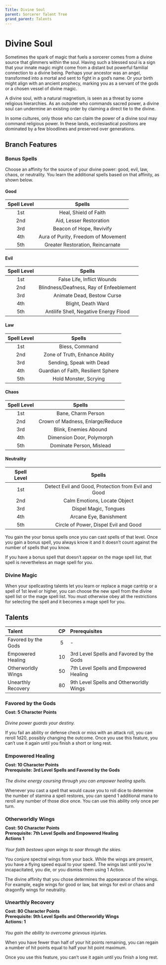 ```yaml
---
Title: Divine Soul
parent: Sorcerer Talent Tree
grand_parent: Talents
---
```

 
# Divine Soul
Sometimes the spark of magic that fuels a sorcerer comes from a divine source that glimmers within the soul. Having such a blessed soul is a sign that your innate magic might come from a distant but powerful familial connection to a divine being. Perhaps your ancestor was an angel, transformed into a mortal and sent to fight in a god’s name. Or your birth might align with an ancient prophecy, marking you as a servant of the gods or a chosen vessel of divine magic.

A divine soul, with a natural magnetism, is seen as a threat by some religious hierarchies. As an outsider who commands sacred power, a divine soul can undermine an existing order by claiming a direct tie to the divine.

In some cultures, only those who can claim the power of a divine soul may command religious power. In these lands, ecclesiastical positions are dominated by a few bloodlines and preserved over generations.

## Branch Features

### Bonus Spells
Choose an affinity for the source of your divine power: good, evil, law, chaos, or neutrality. You learn the additional spells based on that affinity, as shown below.

#### Good

| Spell Level | Spells |
|:-----------:|:------:|
| 1st | Heal, Shield of Faith |
| 2nd | Aid, Lesser Restoration | 
| 3rd | Beacon of Hope, Revivify | 
| 4th | Aura of Purity, Freedom of Movement | 
| 5th | Greater Restoration, Reincarnate | 

#### Evil

| Spell Level | Spells |
|:-----------:|:------:|
| 1st | False Life, Inflict Wounds |
| 2nd | Blindness/Deafness, Ray of Enfeeblement | 
| 3rd | Animate Dead, Bestow Curse | 
| 4th | Blight, Death Ward | 
| 5th | Antilife Shell, Negative Energy Flood | 

#### Law

| Spell Level | Spells |
|:-----------:|:------:|
| 1st | Bless, Command |
| 2nd | Zone of Truth, Enhance Ability | 
| 3rd | Sending, Speak with Dead  | 
| 4th | Guardian of Faith, Resilient Sphere | 
| 5th | Hold Monster, Scrying | 

#### Chaos

| Spell Level | Spells |
|:-----------:|:------:|
| 1st | Bane, Charm Person |
| 2nd | Crown of Madness, Enlarge/Reduce | 
| 3rd | Blink, Enemies Abound | 
| 4th | Dimension Door, Polymorph | 
| 5th | Dominate Person, Mislead | 

#### Neutrality

| Spell Level | Spells |
|:-----------:|:------:|
| 1st | Detect Evil and Good, Protection from Evil and Good |
| 2nd | Calm Emotions, Locate Object | 
| 3rd | Dispel Magic, Tongues | 
| 4th | Arcane Eye, Banishment | 
| 5th | Circle of Power, Dispel Evil and Good | 

You gain the your bonus spells once you can cast spells of that level. Once you gain a bonus spell, you always know it and it doesn’t count against the number of spells that you know.
 
If you have a bonus spell that doesn’t appear on the mage spell list, that spell is nevertheless an mage spell for you.

### Divine Magic
When your spellcasting talents let you learn or replace a mage cantrip or a spell of 1st level or higher, you can choose the new spell from the divine spell list or the mage spell list. You must otherwise obey all the restrictions for selecting the spell and it becomes a mage spell for you.

## Talents
 
| Talent | CP | Prerequisites |
|:-------|:--:|:--------------|
| Favored by the Gods | 5  | - |  
| Empowered Healing   | 10 | 3rd Level Spells and Favored by the Gods |  
| Otherworldly Wings  | 50 | 7th Level Spells and Empowered Healing  |  
| Unearthly Recovery  | 80 | 9th Level Spells and Otherworldly Wings |  

###  Favored by the Gods

<div style="margin-top:-10px;"></div>
 
#### **Cost:** 5 Character Points
*Divine power guards your destiny.* 

If you fail an ability or defense check or miss with an attack roll, you can reroll 1d20, possibly changing the outcome. Once you use this feature, you can’t use it again until you finish a short or long rest.

###  Empowered Healing
 
<div style="margin-top:-10px;"></div>

#### **Cost:** 10 Character Points<br>**Prerequisite:** 3rd Level Spells and Favored by the Gods
*The divine energy coursing through you can empower healing spells.* 

Whenever you cast a spell that would cause you to roll dice to determine the number of stamina a spell restores, you can spend 1 additional mana to reroll any number of those dice once. You can use this ability only once per turn.

### Otherworldly Wings

<div style="margin-top:-10px;"></div>
 
#### **Cost:** 50 Character Points<br>**Prerequisite:** 7th Level Spells and Empowered Healing<br>**Actions** 1
*Your faith bestows upon wings to soar through the skies.*

You conjure spectral wings from your back. While the wings are present, you have a flying speed equal to your speed. The wings last until you’re incapacitated, you die, or you dismiss them using 1 Action.

The divine affinity that you chose determines the appearance of the wings. For example, eagle wings for good or law, bat wings for evil or chaos and dragonfly wings for neutrality.

### Unearthly Recovery
 
<div style="margin-top:-10px;"></div>
 
#### **Cost:** 80 Character Points<br>**Prerequisite:** 9th Level Spells and Otherworldly Wings<br>**Actions:** 1
*You gain the ability to overcome grievous injuries.* 

When you have fewer than half of your hit points remaining, you can regain a number of hit points equal to half your hit point maximum.

Once you use this feature, you can’t use it again until you finish a long rest.

